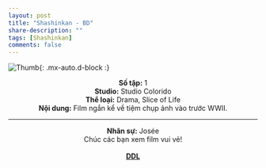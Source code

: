 ```yaml
---
layout: post
title: "Shashinkan - BD"
share-description: ""
tags: [Shashinkan]
comments: false
---
```


![Thumb](https://tpn-team.github.io/assets/img/shashinkan_thumb.jpg){: .mx-auto.d-block :}
<center>
<b>Số tập:</b> 1 <br>
<b>Studio:</b> Studio Colorido <br>
<b>Thể loại:</b> Drama, Slice of Life <br>
<b>Nội dung:</b> Film ngắn kể về tiệm chụp ảnh vào trước WWII.<br>

<hr>

<b>Nhân sự:</b> Josée<br>
Chúc các bạn xem film vui vẻ!<br><br>
<b><a href="https://github.com/TPN-Team/TPN-Team-DDL/blob/master/Shashinkan.md">DDL</a></b> <br>
</center>
<!-- excerpt-end -->
